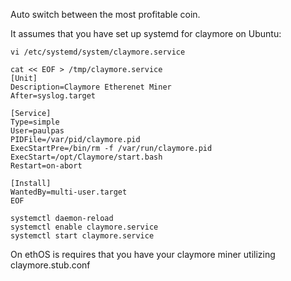 Auto switch between the most profitable coin.

It assumes that you have set up systemd for claymore on Ubuntu:
```
vi /etc/systemd/system/claymore.service

cat << EOF > /tmp/claymore.service
[Unit]
Description=Claymore Etherenet Miner
After=syslog.target

[Service]
Type=simple
User=paulpas
PIDFile=/var/pid/claymore.pid
ExecStartPre=/bin/rm -f /var/run/claymore.pid
ExecStart=/opt/Claymore/start.bash
Restart=on-abort

[Install]
WantedBy=multi-user.target
EOF

systemctl daemon-reload
systemctl enable claymore.service
systemctl start claymore.service
```

On ethOS is requires that you have your claymore miner utilizing claymore.stub.conf
